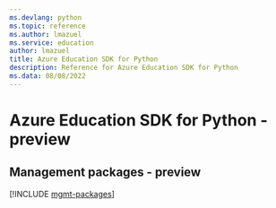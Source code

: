 ```yaml
---
ms.devlang: python
ms.topic: reference
ms.author: lmazuel
ms.service: education
author: lmazuel
title: Azure Education SDK for Python
description: Reference for Azure Education SDK for Python
ms.data: 08/08/2022
---
```

# Azure Education SDK for Python - preview

## Management packages - preview
[!INCLUDE [mgmt-packages](education-mgmt-index.md)]